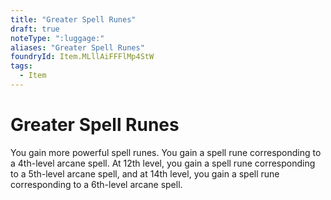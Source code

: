 ```yaml
---
title: "Greater Spell Runes"
draft: true
noteType: ":luggage:"
aliases: "Greater Spell Runes"
foundryId: Item.MLllAiFFFlMp4StW
tags:
  - Item
---
```


# Greater Spell Runes

You gain more powerful spell runes. You gain a spell rune corresponding to a 4th-level arcane spell. At 12th level, you gain a spell rune corresponding to a 5th-level arcane spell, and at 14th level, you gain a spell rune corresponding to a 6th-level arcane spell.
